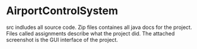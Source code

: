 # AirportControlSystem
src indludes all source code.
Zip files containes all java docs for the project.
Files called assignments describe what the project did. 
The attached screenshot is the GUI interface of the project.
